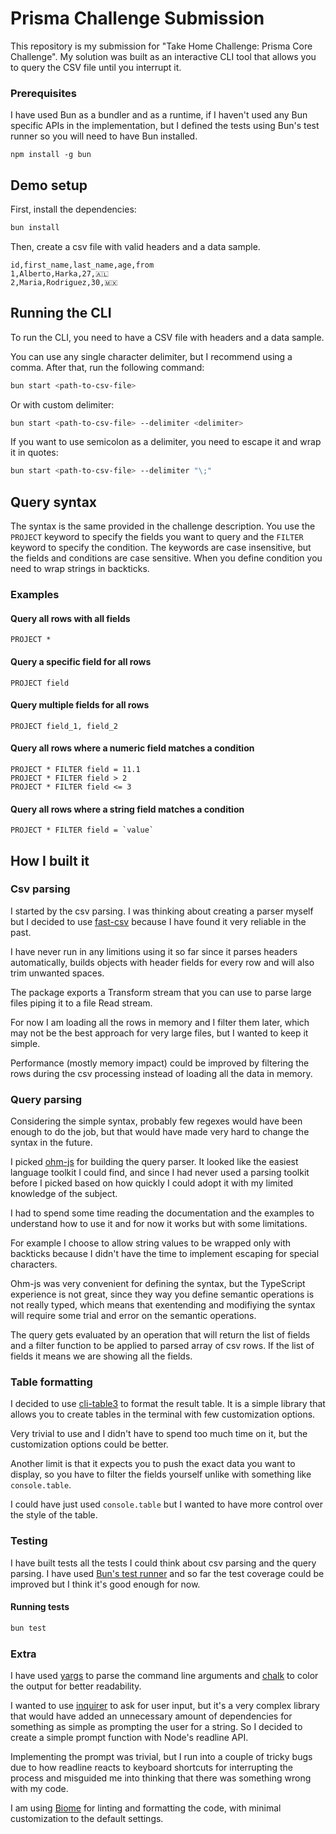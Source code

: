 <!-- @format -->

# Prisma Challenge Submission

This repository is my submission for "Take Home Challenge: Prisma Core Challenge".
My solution was built as an interactive CLI tool that allows you to query the CSV file until you interrupt it.

### Prerequisites

I have used Bun as a bundler and as a runtime, if I haven't used any Bun specific APIs in the implementation, but I defined the tests using Bun's test runner so you will need to have Bun installed.

```base
npm install -g bun
```

## Demo setup

First, install the dependencies:

```bash
bun install
```

Then, create a csv file with valid headers and a data sample.

```csv
id,first_name,last_name,age,from
1,Alberto,Harka,27,🇦🇱
2,Maria,Rodriguez,30,🇲🇽
```

## Running the CLI

To run the CLI, you need to have a CSV file with headers and a data sample.

You can use any single character delimiter, but I recommend using a comma.
After that, run the following command:

```bash
bun start <path-to-csv-file>
```

Or with custom delimiter:

```bash
bun start <path-to-csv-file> --delimiter <delimiter>
```

If you want to use semicolon as a delimiter, you need to escape it and wrap it in quotes:

```bash
bun start <path-to-csv-file> --delimiter "\;"
```

## Query syntax

The syntax is the same provided in the challenge description.
You use the `PROJECT` keyword to specify the fields you want to query and the `FILTER` keyword to specify the condition.
The keywords are case insensitive, but the fields and conditions are case sensitive.
When you define condition you need to wrap strings in backticks.

### Examples

#### Query all rows with all fields

```
PROJECT *
```

#### Query a specific field for all rows

```
PROJECT field
```

#### Query multiple fields for all rows

```
PROJECT field_1, field_2
```

#### Query all rows where a numeric field matches a condition

```
PROJECT * FILTER field = 11.1
PROJECT * FILTER field > 2
PROJECT * FILTER field <= 3
```

#### Query all rows where a string field matches a condition

```
PROJECT * FILTER field = `value`
```

## How I built it

### Csv parsing

I started by the csv parsing. I was thinking about creating a parser myself but I decided to use [fast-csv](https://www.npmjs.com/package/@fast-csv/parse) because I have found it very reliable in the past.

I have never run in any limitions using it so far since it parses headers automatically, builds objects with header fields for every row and will also trim unwanted spaces.

The package exports a Transform stream that you can use to parse large files piping it to a file Read stream.

For now I am loading all the rows in memory and I filter them later, which may not be the best approach for very large files, but I wanted to keep it simple.

Performance (mostly memory impact) could be improved by filtering the rows during the csv processing instead of loading all the data in memory.

### Query parsing

Considering the simple syntax, probably few regexes would have been enough to do the job, but that would have made very hard to change the syntax in the future.

I picked [ohm-js](https://www.npmjs.com/package/ohm-js) for building the query parser.
It looked like the easiest language toolkit I could find, and since I had never used a parsing toolkit before I picked based on how quickly I could adopt it with my limited knowledge of the subject.

I had to spend some time reading the documentation and the examples to understand how to use it and for now it works but with some limitations.

For example I choose to allow string values to be wrapped only with backticks because I didn't have the time to implement escaping for special characters.

Ohm-js was very convenient for defining the syntax, but the TypeScript experience is not great, since they way you define semantic operations is not really typed, which means that exentending and modifiying the syntax will require some trial and error on the semantic operations.

The query gets evaluated by an operation that will return the list of fields and a filter function to be applied to parsed array of csv rows. If the list of fields it means we are showing all the fields.

### Table formatting

I decided to use [cli-table3](https://www.npmjs.com/package/cli-table3) to format the result table.
It is a simple library that allows you to create tables in the terminal with few customization options.

Very trivial to use and I didn't have to spend too much time on it, but the customization options could be better.

Another limit is that it expects you to push the exact data you want to display, so you have to filter the fields yourself unlike with something like `console.table`.

I could have just used `console.table` but I wanted to have more control over the style of the table.

### Testing

I have built tests all the tests I could think about csv parsing and the query parsing. I have used [Bun's test runner](https://bun.sh/docs/test) and so far the test coverage could be improved but I think it's good enough for now.

#### Running tests

```bash
bun test
```

### Extra

I have used [yargs](https://www.npmjs.com/package/yargs) to parse the command line arguments and [chalk](https://www.npmjs.com/package/chalk) to color the output for better readability.

I wanted to use [inquirer](https://www.npmjs.com/package/inquirer) to ask for user input, but it's a very complex library that would have added an unnecessary amount of dependencies for something as simple as prompting the user for a string. So I decided to create a simple prompt function with Node's readline API.

Implementing the prompt was trivial, but I run into a couple of tricky bugs due to how readline reacts to keyboard shortcuts for interrupting the process and misguided me into thinking that there was something wrong with my code.

I am using [Biome](https://biomejs.dev/) for linting and formatting the code, with minimal customization to the default settings.
